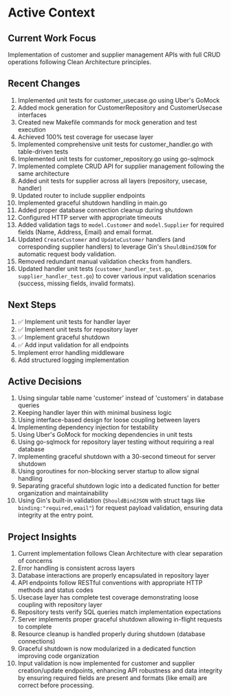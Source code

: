 # Active Context

## Current Work Focus
Implementation of customer and supplier management APIs with full CRUD operations following Clean Architecture principles.

## Recent Changes
1. Implemented unit tests for customer_usecase.go using Uber's GoMock
2. Added mock generation for CustomerRepository and CustomerUsecase interfaces
3. Created new Makefile commands for mock generation and test execution
4. Achieved 100% test coverage for usecase layer
5. Implemented comprehensive unit tests for customer_handler.go with table-driven tests
6. Implemented unit tests for customer_repository.go using go-sqlmock
7. Implemented complete CRUD API for supplier management following the same architecture
8. Added unit tests for supplier across all layers (repository, usecase, handler)
9. Updated router to include supplier endpoints
10. Implemented graceful shutdown handling in main.go
11. Added proper database connection cleanup during shutdown
12. Configured HTTP server with appropriate timeouts
13. Added validation tags to `model.Customer` and `model.Supplier` for required fields (Name, Address, Email) and email format.
14. Updated `CreateCustomer` and `UpdateCustomer` handlers (and corresponding supplier handlers) to leverage Gin's `ShouldBindJSON` for automatic request body validation.
15. Removed redundant manual validation checks from handlers.
16. Updated handler unit tests (`customer_handler_test.go`, `supplier_handler_test.go`) to cover various input validation scenarios (success, missing fields, invalid formats).

## Next Steps
1. ✅ Implement unit tests for handler layer
2. ✅ Implement unit tests for repository layer
3. ✅ Implement graceful shutdown
4. ✅ Add input validation for all endpoints
5. Implement error handling middleware
6. Add structured logging implementation

## Active Decisions
1. Using singular table name 'customer' instead of 'customers' in database queries
2. Keeping handler layer thin with minimal business logic
3. Using interface-based design for loose coupling between layers
4. Implementing dependency injection for testability
5. Using Uber's GoMock for mocking dependencies in unit tests
6. Using go-sqlmock for repository layer testing without requiring a real database
7. Implementing graceful shutdown with a 30-second timeout for server shutdown
8. Using goroutines for non-blocking server startup to allow signal handling
9. Separating graceful shutdown logic into a dedicated function for better organization and maintainability
10. Using Gin's built-in validation (`ShouldBindJSON` with struct tags like `binding:"required,email"`) for request payload validation, ensuring data integrity at the entry point.

## Project Insights
1. Current implementation follows Clean Architecture with clear separation of concerns
2. Error handling is consistent across layers
3. Database interactions are properly encapsulated in repository layer
4. API endpoints follow RESTful conventions with appropriate HTTP methods and status codes
5. Usecase layer has complete test coverage demonstrating loose coupling with repository layer
6. Repository tests verify SQL queries match implementation expectations
7. Server implements proper graceful shutdown allowing in-flight requests to complete
8. Resource cleanup is handled properly during shutdown (database connections)
9. Graceful shutdown is now modularized in a dedicated function improving code organization
10. Input validation is now implemented for customer and supplier creation/update endpoints, enhancing API robustness and data integrity by ensuring required fields are present and formats (like email) are correct before processing.
